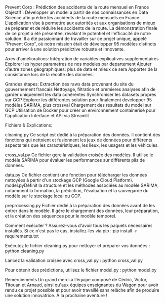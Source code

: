 Prevent Corp : Prédiction des accidents de la route mensuel en France
Objectif : Développer un model a partir de nos connaissances en Data Science afin prédire les accidents de la route mensuels en France. L'application vise à permettre aux autorités et aux organisations de mieux se préparer et de réduire les accidents de la route. La démonstration finale de ce projet a été présentée, révélant le potentiel et l'efficacité de notre solution. Il a été passionnant de travailler sur ce projet unique, appelé "Prevent Corp", où notre mission était de développer 95 modèles distincts pour arriver à une solution prédictive robuste et innovante.

Axes d'améliorations:
Intégration de variables explicatives supplementaires
Explorer les hyper parametres de nos modeles par departement
Ajouter d’autre zones géographiques: plus de data et mieux ce sera
Apporter de la consistance lors de la récolte des données.


Grandes étapes:
Extraction des raws data provenant du site du gouvernement francais
Nettoyage, filtration et premieres analyses afin de garder uniquement les data cohérentes
Synchroniser les datasets propres sur GCP
Explorer les différentes solution pour finalement developper 95 modèles SARIMA, plus crossval
Chargement des resultats du model sur GCP
Utilisation de Docker pour créer un environnement containerisé pour l'application
Interface et API via Streamlit

Fichiers & Explications:

cleaning.py
Ce script est dédié à la préparation des données. Il contient des fonctions qui nettoient et fusionnent les jeux de données pour différents aspects tels que les caractéristiques, les lieux, les usagers et les véhicules.

cross_val.py
Ce fichier gère la validation croisée des modèles. Il utilise le modèle SARIMA pour évaluer les performances sur différents plis de données.

data.py
Ce fichier contient une fonction pour télécharger les données nettoyées à partir d'un stockage GCP (Google Cloud Platform).
model.pyDéfinit la structure et les méthodes associées au modèle SARIMA, notamment la formation, la prédiction, l'évaluation et la sauvegarde du modèle sur le stockage local ou GCP.

preprocessing.py
Fichier dédié à la préparation des données avant de les entrer dans le modèle. Il gère le chargement des données, leur préparation, et la création des séquences pour le modèle temporel.

Comment exécuter ?
Assurez-vous d'avoir tous les paquets nécessaires installés. Si ce n'est pas le cas, installez-les via pip :
pip install -r requirements.txt

Exécutez le fichier cleaning.py pour nettoyer et préparer vos données :
python cleaning.py

Lancez la validation croisée avec cross_val.py :
python cross_val.py

Pour obtenir des prédictions, utilisez le fichier model.py :
python model.py

Remerciements
Un grand merci à l'équipe composé de Cédric, Victor, Titouan et Arnaud, ainsi qu'aux équipes enseignantes du Wagon pour avoir rendu ce projet possible et pour avoir travaillé sans relâche afin de produire une solution innovatrice. À la prochaine aventure !
